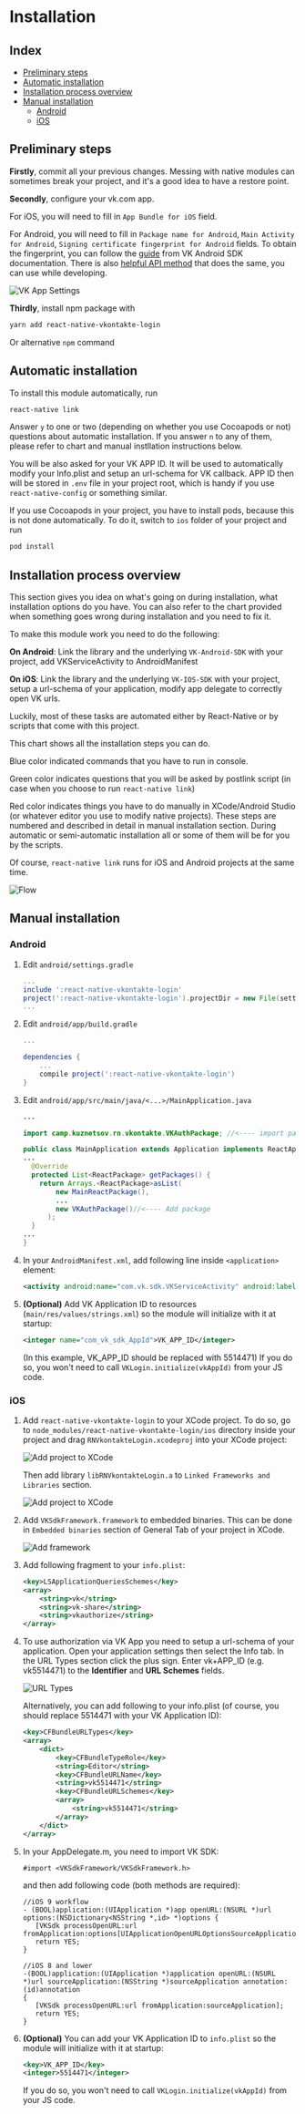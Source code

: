# Installation

## Index

* [Preliminary steps](#preliminary-steps)
* [Automatic installation](#automatic-installation)
* [Installation process overview](#installation-process-overview)
* [Manual installation](#manual-installation)
  - [Android](#android)
  - [iOS](#ios)

## Preliminary steps

**Firstly**, commit all your previous changes. Messing with native modules can sometimes break your project,
and it's a good idea to have a restore point.

**Secondly**, configure your vk.com app.

For iOS, you will need to fill in `App Bundle for iOS` field.

For Android, you will need to fill in `Package name for Android`, `Main Activity for Android`, `Signing certificate fingerprint for Android` fields.
To obtain the fingerprint, you can follow the [guide](https://new.vk.com/dev/android_sdk) from VK Android SDK documentation.
There is also [helpful API method](API.md#getcertificatefingerprint) that does the same, you can use while developing.

![VK App Settings](images/vk_app_settings.png)

**Thirdly**, install npm package with

```bash
yarn add react-native-vkontakte-login
```

Or alternative `npm` command

## Automatic installation

To install this module automatically, run

```bash
react-native link
```

Answer `y` to one or two (depending on whether you use Cocoapods or not) questions about automatic installation.
If you answer `n` to any of them, please refer to chart and manual instllation instructions below.

You will be also asked for your VK APP ID. It will be used to automatically modify your Info.plist and setup an url-schema for VK callback.
APP ID then will be stored in `.env` file in your project root, which is handy if you use `react-native-config` or something similar.

If you use Cocoapods in your project, you have to install pods, because this is not done automatically.
To do it, switch to `ios` folder of your project and run

```bash
pod install
```

## Installation process overview

This section gives you idea on what's going on during installation, what installation options do you have.
You can also refer to the chart provided when something goes wrong during installation and you need to fix it.

To make this module work you need to do the following:

**On Android**: Link the library and the underlying `VK-Android-SDK` with your project, add VKServiceActivity to AndroidManifest

**On iOS**: Link the library and the underlying `VK-IOS-SDK` with your project, setup a url-schema of your application, modify app delegate to correctly open VK urls.

Luckily, most of these tasks are automated either by React-Native or by scripts that come with this project.

This chart shows all the installation steps you can do.

Blue color indicated commands that you have to run in console.

Green color indicates questions that you will be asked by postlink script (in case when you choose to run `react-native link`)

Red color indicates things you have to do manually in XCode/Android Studio (or whatever editor you use to modify native projects).
These steps are numbered and described in detail in manual installation section.
During automatic or semi-automatic installation all or some of them will be for you by the scripts.

Of course, `react-native link` runs for iOS and Android projects at the same time.

![Flow](images/installation.png)

## Manual installation

### Android

1. Edit `android/settings.gradle`

    ```gradle
    ...
    include ':react-native-vkontakte-login'
    project(':react-native-vkontakte-login').projectDir = new File(settingsDir, '../node_modules/react-native-vkontakte-login/android')
    ...
    ```
2. Edit `android/app/build.gradle`

    ```gradle
    ...

    dependencies {
        ...
        compile project(':react-native-vkontakte-login')
    }
    ```

3. Edit `android/app/src/main/java/<...>/MainApplication.java`

    ```java
    ...

    import camp.kuznetsov.rn.vkontakte.VKAuthPackage; //<---- import package

    public class MainApplication extends Application implements ReactApplication {
    ...
      @Override
      protected List<ReactPackage> getPackages() {
        return Arrays.<ReactPackage>asList(
            new MainReactPackage(),
            ...
            new VKAuthPackage()//<---- Add package
          );
      }
    ...
    }
    ```

4. In your `AndroidManifest.xml`, add following line inside `<application>` element:

    ```xml
    <activity android:name="com.vk.sdk.VKServiceActivity" android:label="ServiceActivity" android:theme="@style/VK.Transparent" />
    ```

5. **(Optional)** Add VK Application ID to resources (`main/res/values/strings.xml`) so the module will initialize with it at startup:
    ```xml
    <integer name="com_vk_sdk_AppId">VK_APP_ID</integer>
    ```
    (In this example, VK_APP_ID should be replaced with 5514471) If you do so, you won't need to call `VKLogin.initialize(vkAppId)` from your JS code.

### iOS

1. Add `react-native-vkontakte-login` to your XCode project.
    To do so, go to `node_modules/react-native-vkontakte-login/ios` directory inside your project and drag `RNVkontakteLogin.xcodeproj` into your XCode project:

    ![Add project to XCode](images/manual_add_project.png)

    Then add library `libRNVkontakteLogin.a` to `Linked Frameworks and Libraries` section.

    ![Add project to XCode](images/manual_link_library.png)

2. Add `VKSdkFramework.framework` to embedded binaries.
    This can be done in `Embedded binaries` section of General Tab of your project in XCode.

    ![Add framework](images/manual_embed_framework.png)

3. Add following fragment to your `info.plist`:
      ```xml
      <key>LSApplicationQueriesSchemes</key>
      <array>
          <string>vk</string>
          <string>vk-share</string>
          <string>vkauthorize</string>
      </array>
      ```

4. To use authorization via VK App you need to setup a url-schema of your application.
Open your application settings then select the Info tab. In the URL Types section click the plus sign.
Enter vk+APP_ID (e.g. vk5514471) to the **Identifier** and **URL Schemes** fields.

    ![URL Types](images/url_types.png)

    Alternatively, you can add following to your info.plist (of course, you should replace 5514471 with your VK Application ID):

    ```xml
    <key>CFBundleURLTypes</key>
    <array>
        <dict>
            <key>CFBundleTypeRole</key>
            <string>Editor</string>
            <key>CFBundleURLName</key>
            <string>vk5514471</string>
            <key>CFBundleURLSchemes</key>
            <array>
                <string>vk5514471</string>
            </array>
        </dict>
    </array>
    ```

5. In your AppDelegate.m, you need to import VK SDK:

    ```objc
    #import <VKSdkFramework/VKSdkFramework.h>
    ```

    and then add following code (both methods are required):

    ```objc
    //iOS 9 workflow
    - (BOOL)application:(UIApplication *)app openURL:(NSURL *)url options:(NSDictionary<NSString *,id> *)options {
       [VKSdk processOpenURL:url fromApplication:options[UIApplicationOpenURLOptionsSourceApplicationKey]];
       return YES;
    }

    //iOS 8 and lower
    -(BOOL)application:(UIApplication *)application openURL:(NSURL *)url sourceApplication:(NSString *)sourceApplication annotation:(id)annotation
    {
       [VKSdk processOpenURL:url fromApplication:sourceApplication];
       return YES;
    }
    ```

6. **(Optional)** You can add your VK Application ID to `info.plist` so the module will initialize with it at startup:

    ```xml
    <key>VK_APP_ID</key>
    <integer>5514471</integer>
    ```

    If you do so, you won't need to call `VKLogin.initialize(vkAppId)` from your JS code.